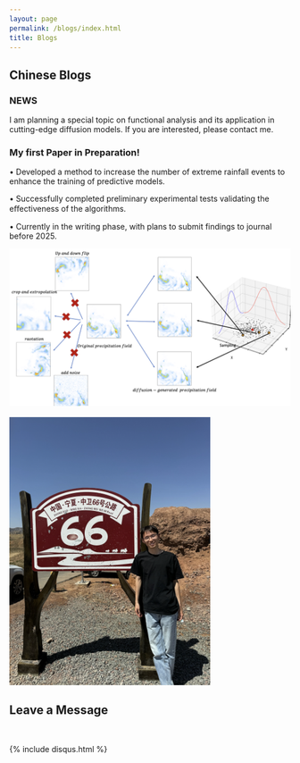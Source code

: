 ```yaml
---
layout: page
permalink: /blogs/index.html
title: Blogs
---
```


## Chinese Blogs

### NEWS
I am planning a special topic on functional analysis and its application in cutting-edge diffusion models. If you are interested, please contact me.


### My first Paper in Preparation!

• Developed a method to increase the number of extreme rainfall events to enhance the training of predictive models.

• Successfully completed preliminary experimental tests validating the eﬀectiveness of the algorithms.

• Currently in the writing phase, with plans to submit findings to journal before 2025.

<div>
<img src="./images/paper_pic.png">
</div>
<br>
<!-- <img src="./images/paper_pic_1.png" class="floatpic" width="360" height="240"> -->

<img src="./images/sunsencan.png" class="floatpic" width="360" height="480">


<br>

## Leave a Message

<br>

{% include disqus.html %} 

<br>

